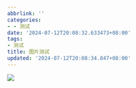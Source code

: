 ```yaml
---
abbrlink: ''
categories:
- - 测试
date: '2024-07-12T20:08:32.633473+08:00'
tags:
- 测试
title: 图片测试
updated: '2024-07-12T20:08:34.847+08:00'
---
```

![](https://tc.20010501.xyz/file/2f0cd02d94f78f72e6bcb.jpg)

